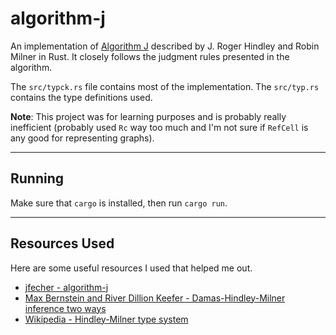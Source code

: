 # algorithm-j

An implementation of [Algorithm J](https://en.wikipedia.org/wiki/Hindley%E2%80%93Milner_type_system#Algorithm_J)
described by J. Roger Hindley and Robin Milner in Rust. It closely follows the judgment rules
presented in the algorithm.

The `src/typck.rs` file contains most of the implementation. The `src/typ.rs` contains the type
definitions used. 

**Note**: This project was for learning purposes and is probably really
inefficient (probably used `Rc` way too much and I'm not sure if `RefCell` is any good for
representing graphs).

---

## Running

Make sure that `cargo` is installed, then run `cargo run`.

---

## Resources Used

Here are some useful resources I used that helped me out.

- [jfecher - algorithm-j](https://github.com/jfecher/algorithm-j)
- [Max Bernstein and River Dillion Keefer - Damas-Hindley-Milner inference two ways](https://bernsteinbear.com/blog/type-inference/)
- [Wikipedia - Hindley-Milner type system](https://en.wikipedia.org/wiki/Hindley%E2%80%93Milner_type_system#Algorithm_J)
